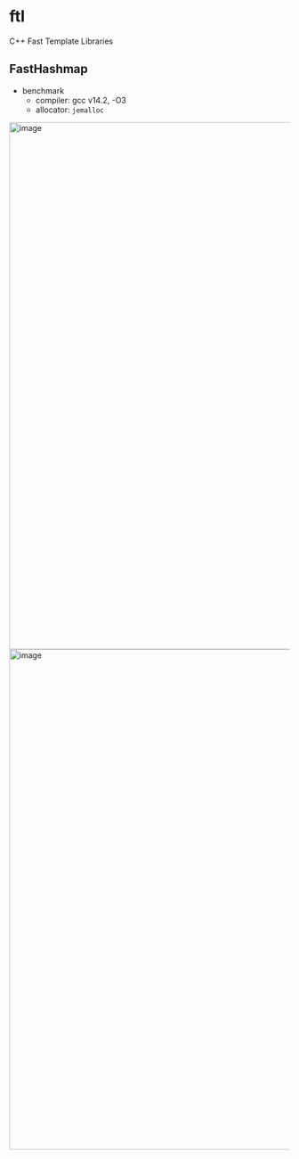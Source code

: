 # ftl
C++ Fast Template Libraries

## FastHashmap

- benchmark
   - compiler: gcc v14.2, -O3
   - allocator: `jemalloc`
<img width="946" alt="image" src="https://github.com/user-attachments/assets/380394eb-fcf0-4fde-8bf1-ce5ce535a177">
<img width="898" alt="image" src="https://github.com/user-attachments/assets/456c0fc1-e73f-424f-98ef-5a058c92b9c3">
